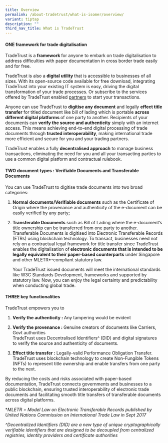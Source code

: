 ```yaml
---
title: Overview
permalink: /about-tradetrust/what-is-isomer/overview/
variant: tiptap
description: ""
third_nav_title: What is TradeTrust
---
```

<h4>ONE framework for trade digitalisation</h4><p>TradeTrust is a <strong>framework </strong>for anyone to embark on trade digitalisation to address difficulties with paper documentation in cross border trade easily and for free.</p><p>TradeTrust is also a <strong>digital utility </strong>that is accessible to businesses of all sizes. With its open-source code available for free download, integrating TradeTrust into your existing IT system is easy, driving the digital transformation of your trade processes. Or subscribe to the services offered by TradeTrust enabled <a href="https://www.tradetrust.io/partners" rel="noopener noreferrer nofollow" target="_blank">partners</a> to start your transactions.</p><p>Anyone can use TradeTrust to <strong>digitise any document</strong> and legally <strong>effect title transfer</strong> for titled document<strong> </strong>like bill of lading which is portable <strong>across different digital platforms </strong>of one party to another.<strong> </strong>Recipients of your documents can <strong>verify the source and authenticity</strong> simply with an internet access. This means achieving end-to-end digital processing of trade documents through <strong>trusted interoperability</strong>, making international trade more efficient and secure for you and your trading partners.</p><p>TradeTrust enables a fully <strong>decentralised approach</strong> to manage business transactions, eliminating the need for you and all your transacting parties to use a common digital platform and contractual rulebook.</p><h4>TWO document types : Verifiable Documents and Transferable Documents</h4><p>You can use TradeTrust to digitise trade documents into two broad categories:</p><ol data-tight="true" class="tight"><li><p><strong>Normal documents/Verifiable documents</strong> such as the Certificate of Origin where the provenance and authenticity of the e-document can be easily verified by any party;</p></li><li><p><strong>Transferable Documents</strong> such as Bill of Lading where the e-document’s title ownership can be transferred from one party to another. Transferable Documents is digitised<strong> </strong>into Electronic Transferable Records (ETRs) using blockchain technology. To transact, businesses need not rely on a contractual legal framework for title transfer since TradeTrust enables the digitalisation of<strong> electronic documents that is intended to be legally equivalent to their paper-based counterparts</strong> under Singapore and other MLETR*-compliant statutory law.</p><p></p><p>Your TradeTrust issued documents will meet the international standards like W3C Standards Development, frameworks and supported by statutory law. Now, you can enjoy the legal certainty and predictability when conducting global trade.</p></li></ol><h4>THREE key functionalities</h4><p>TradeTrust empowers you to</p><ol data-tight="true" class="tight"><li><p><strong>Verify the authenticity : </strong>Any tampering would be evident</p></li><li><p><strong>Verify the provenance : </strong>Genuine creators of documents like Carriers, Govt authorities<br>TradeTrust uses Decentralised Identifiers^ (DID) and digital signatures to&nbsp;verify the source and authenticity of documents.</p><p></p></li><li><p><strong>Effect title transfer :</strong> Legally-valid Performance Obligation Transfer. <br>TradeTrust uses blockchain technology to create Non-Fungible Tokens (NFTs) to represent title ownership and enable transfers&nbsp;from one party to the next.</p></li></ol><p>By reducing the costs and risks associated with paper-based documentation,<strong> </strong>TradeTrust connects governments and businesses to a public blockchain, ensuring trusted interoperability of electronic trade documents and facilitating smooth title transfers of transferable documents across digital platforms.</p><p></p><p></p><p> </p><p></p><p>*<em>MLETR = Model Law on Electronic Transferable Records published by United Nations Commission on International Trade Law in Sept 2017</em></p><p><em>^Decentralized Identifiers (DID) are a new type of unique cryptographically verifiable identifiers that are designed to be decoupled from centralized registries, identity providers and certificate authorities</em></p><p></p>
